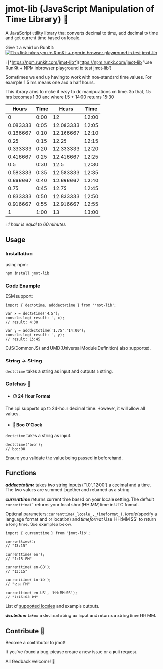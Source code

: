 # jmot-lib (JavaScript Manipulation of Time Library) :milky_way:

A JavaScript utility library that converts decimal to time, add decimal to time and get current time based on locale.

Give it a whirl on RunKit:
[![This link takes you to RunKit + npm in browser playground to test jmot-lib](https://github.com/saSinclair/jmot-lib/tree/main/docs/imgs/jmot_runkit.png 'Sorry! this link takes you away from the repo due to GFM ban on embedded scripts. And probably rightly so!')](https://npm.runkit.com/jmot-lib)

:information_source: [*https://npm.runkit.com/jmot-lib*](https://npm.runkit.com/jmot-lib 'Use RunKit + NPM inbrowser playground to test jmot-lib')


Sometimes we end up having to work with non-standard time values. For example 1.5 hrs means one and a half hours.

This library aims to make it easy to do manipulations on time.  So that, 1.5 hrs becomes 1:30 and where 1.5 + 14:00 returns 15:30.


| Hours    | Time | Hours     | Time  |
|----------|------|-----------|-------|
|        0 | 0:00 |        12 | 12:00 |
| 0.083333 | 0:05 | 12.083333 | 12:05 |
| 0.166667 | 0:10 | 12.166667 | 12:10 |
|     0.25 | 0:15 |     12.25 | 12:15 |
| 0.333333 | 0:20 | 12.333333 | 12:20 |
| 0.416667 | 0:25 | 12.416667 | 12:25 |
|      0.5 | 0:30 |      12.5 | 12:30 |
| 0.583333 | 0:35 | 12.583333 | 12:35 |
| 0.666667 | 0:40 | 12.666667 | 12:40 |
|     0.75 | 0:45 |     12.75 | 12:45 |
| 0.833333 | 0:50 | 12.833333 | 12:50 |
| 0.916667 | 0:55 | 12.916667 | 12:55 |
|        1 | 1:00 |        13 | 13:00 |

:information_source: *1 hour is equal to 60 minutes.*

## Usage

### Installation

using npm:

`npm install jmot-lib`

### Code Example

ESM support:

    import { dectotime, adddectotime } from 'jmot-lib';

    var x = dectotime('4.5');
    console.log('result: ', x);
    // result: 4:30

    var y = adddectotime('1.75','14:00');
    console.log('result: ', y);
    // result: 15:45


CJS(CommonJS) and UMD(Universal Module Definition) also supported.

### String -> String

`dectotime` takes a string as input and outputs a string.


### Gotchas :facepunch:

- #### :clock12: 24 Hour Format
The api supports up to 24-hour decimal time.  However, it will allow all values.

- #### :ghost: Boo O'Clock
`dectotime` takes a string as input. 

    dectotime('boo');
    // boo:00

Ensure you validate the value being passed in beforehand.

## Functions

***adddectotime*** takes two string inputs ('1.0','12:00') a decimal and a time. The two values are summed together and returned as a string.

***currenttime*** returns current time based on your locale setting. The default `currenttime()` returns your local short(HH:MM)time in UTC format. 

Optional parameters: `currenttime(_locale_,_timeformat_)`. _locale_(specify a language format and or location) and _timeformat_ Use 'HH:MM:SS' to return a long time.  See examples below:

    import { currenttime } from 'jmot-lib';

    currenttime();
    // "13:15"

    currenttime('en');
    // "1:15 PM"

    currenttime('en-GB');
    // "13:15"

    currenttime('in-ID');
    // "১:১৫ PM"

    currenttime('en-US', 'HH:MM:SS');
    // "1:15:03 PM"

List of [supported locales](https://github.com/saSinclair/jmot-lib/tree/main/docs/locales.md) and example outputs.

***dectotime*** takes a decimal string as input and returns a string time HH:MM.



## Contribute :purple_heart:

Become a contributor to jmot!

If you've found a bug, please create a new issue or a pull request.

All feedback welcome! :raising_hand:

